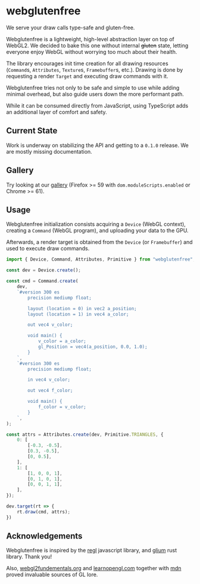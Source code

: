 # webglutenfree

We serve your draw calls type-safe and gluten-free.

Webglutenfree is a lightweight, high-level abstraction layer on top of WebGL2.
We decided to bake this one without internal ~~gluten~~ state, letting everyone
enjoy WebGL without worrying too much about their health.

The library encourages init time creation for all drawing resources (`Command`s,
`Attributes`, `Texture`s, `Framebuffer`s, etc.). Drawing is done by requesting a
render `Target` and executing draw commands with it.

Webglutenfree tries not only to be safe and simple to use while adding minimal
overhead, but also guide users down the more performant path.

While it can be consumed directly from JavaScript, using TypeScript adds an
additional layer of comfort and safety.

## Current State

Work is underway on stabilizing the API and getting to a `0.1.0` release.
We are mostly missing documentation.

## Gallery

Try looking at our [gallery](https://yanchith.github.io/webglutenfree/)
(Firefox >= 59 with `dom.moduleScripts.enabled` or Chrome >= 61).

## Usage

Webglutenfree initialization consists acquiring a `Device` (WebGL context),
creating a `Command` (WebGL program), and uploading your data to the GPU.

Afterwards, a render target is obtained from the `Device` (or `Framebuffer`)
and used to execute draw commands.

```javascript
import { Device, Command, Attributes, Primitive } from "webglutenfree";

const dev = Device.create();

const cmd = Command.create(
    dev,
    `#version 300 es
        precision mediump float;

        layout (location = 0) in vec2 a_position;
        layout (location = 1) in vec4 a_color;

        out vec4 v_color;

        void main() {
            v_color = a_color;
            gl_Position = vec4(a_position, 0.0, 1.0);
        }
    `,
    `#version 300 es
        precision mediump float;

        in vec4 v_color;

        out vec4 f_color;

        void main() {
            f_color = v_color;
        }
    `,
);

const attrs = Attributes.create(dev, Primitive.TRIANGLES, {
    0: [
        [-0.3, -0.5],
        [0.3, -0.5],
        [0, 0.5],
    ],
    1: [
        [1, 0, 0, 1],
        [0, 1, 0, 1],
        [0, 0, 1, 1],
    ],
});

dev.target(rt => {
    rt.draw(cmd, attrs);
})

```

## Acknowledgements

Webglutenfree is inspired by the [regl](http://regl.party) javascript library, and
[glium](https://github.com/glium/glium) rust library. Thank you!

Also, [webgl2fundementals.org](https://webgl2fundamentals.org/) and
[learnopengl.com](https://learnopengl.com/) together with
[mdn](https://developer.mozilla.org/en-US/docs/Web/API/WebGL_API) proved
invaluable sources of GL lore.
